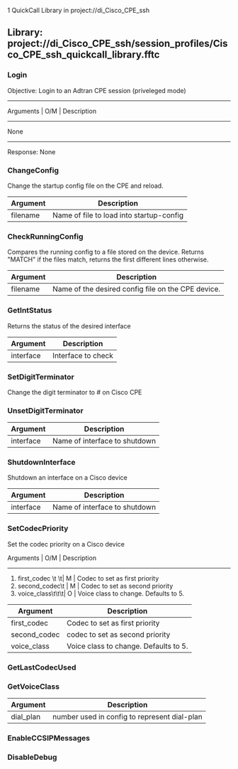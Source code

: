 1 QuickCall Library in project://di_Cisco_CPE_ssh
## Library: project://di_Cisco_CPE_ssh/session_profiles/Cisco_CPE_ssh_quickcall_library.fftc
### Login
Objective:  Login to an Adtran CPE session (priveleged mode)
______________________________________________________
Arguments      | O/M |   Description                
______________________________________________________
None

______________________________________________________
Response:  None 
### ChangeConfig
Change the startup config file on the CPE and reload.

Argument | Description
------------ | -------------
filename | Name of file to load into startup-config
### CheckRunningConfig
Compares the running config to a file stored on the device. Returns "MATCH" if the files match, returns the first different lines otherwise.

Argument | Description
------------ | -------------
filename | Name of the desired config file on the CPE device. 
### GetIntStatus
Returns the status of the desired interface 

Argument | Description
------------ | -------------
interface | Interface to check
### SetDigitTerminator
Change the digit terminator to  # on Cisco CPE
### UnsetDigitTerminator

Argument | Description
------------ | -------------
interface | Name of interface to shutdown<br>
### ShutdownInterface
Shutdown an interface on a Cisco device


Argument | Description
------------ | -------------
interface | Name of interface to shutdown<br>
### SetCodecPriority
Set the codec priority on a Cisco device

Arguments                     | O/M |   Description                
______________________________________________________

1. first_codec      \t  \t|   M   |   Codec to set as first priority
2. second_codec\t       |   M   |   Codec to set as second priority
3. voice_class\t\t\t|   O    |   Voice class to change. Defaults to 5.

Argument | Description
------------ | -------------
first_codec | Codec to set as first priority
second_codec | codec to set as second priority
voice_class | Voice class to change. Defaults to 5.
### GetLastCodecUsed
### GetVoiceClass

Argument | Description
------------ | -------------
dial_plan | number used in config to represent dial-plan
### EnableCCSIPMessages
### DisableDebug
